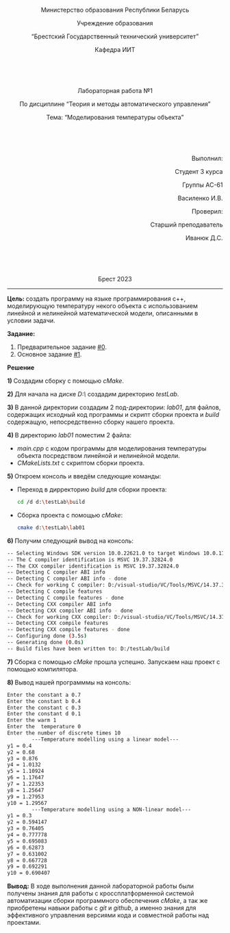 <p align="center"> Министерство образования Республики Беларусь</p>
<p align="center">Учреждение образования</p>
<p align="center">“Брестский Государственный технический университет”</p>
<p align="center">Кафедра ИИТ</p>
<br><br><br>
<p align="center">Лабораторная работа №1</p>
<p align="center">По дисциплине “Теория и методы автоматического управления”</p>
<p align="center">Тема: “Моделирования температуры объекта”</p>
<br><br><br>
<p align="right">Выполнил:</p>
<p align="right">Студент 3 курса</p>
<p align="right">Группы АС-61</p>
<p align="right">Василенко И.В.</p>
<p align="right">Проверил:</p>
<p align="right">Старший преподаватель</p>
<p align="right">Иванюк Д.С.</p>
<br><br><br>
<p align="center">Брест 2023</p>

---
<p> <strong> Цель: </strong>создать программу на языке программирования c++, моделирующую температуру некого объекта с использованием линейной и нелинейной математической модели, описанными в условии задачи.</p>
<p> <strong> Задание: </strong> </p>

1. Предварительное задание [#0](../../../../tasks/task_00/readme.md).
2. Основное задание [#1](../../../../tasks/task_01/readme.md).

<p> <strong> Решение </strong> </p>
<p> <strong>1) </strong>Создадим сборку с помощью <em>cMake</em>.</p>
<p> <strong>2) </strong>Для начала на диске <em>D:\</em> создадим директорию <em>testLab</em>.</p>
<p> <strong>3) </strong>В данной директории создадим 2 под-директории: <em>lab01</em>, для файлов, содержащих исходный код программы и скрипт сборки проекта и <em>build</em> содержащую, непосредственно сборку нашего проекта.</p>
<p> <strong>4) </strong>В директорию <em>lab01</em> поместим 2 файла:</p>
<ul>
<li><em>main.cpp</em> с кодом программы для моделирования температуры объекта посредством линейной и нелинейной модели.</li>
<li><em>CMakeLists.txt</em> с скриптом сборки проекта.</li>
</ul>
<p> <strong>5) </strong>Откроем консоль и введём следующие команды:</p>
<ul>
<li>Переход в дирректорию <em>build</em> для сборки проекта:</li>

``` bash
cd /d d:\testLab\build
```

<li>Сборка проекта с помощью <em>cMake</em>:</li>

``` bash
cmake d:\testLab\lab01
```

</ul>

<p> <strong>6) </strong>Получим следующий вывод на консоль: </p>

``` bash
-- Selecting Windows SDK version 10.0.22621.0 to target Windows 10.0.17763.
-- The C compiler identification is MSVC 19.37.32824.0
-- The CXX compiler identification is MSVC 19.37.32824.0
-- Detecting C compiler ABI info
-- Detecting C compiler ABI info - done
-- Check for working C compiler: D:/visual-studio/VC/Tools/MSVC/14.37.32822/bin/Hostx64/x64/cl.exe - skipped
-- Detecting C compile features
-- Detecting C compile features - done
-- Detecting CXX compiler ABI info
-- Detecting CXX compiler ABI info - done
-- Check for working CXX compiler: D:/visual-studio/VC/Tools/MSVC/14.37.32822/bin/Hostx64/x64/cl.exe - skipped
-- Detecting CXX compile features
-- Detecting CXX compile features - done
-- Configuring done (3.5s)
-- Generating done (0.0s)
-- Build files have been written to: D:/testLab/build
```
<p> <strong>7) </strong>Сборка с помощью <em>cMake</em> прошла успешно. Запускаем наш проект с помощью компилятора.</p>

<p> <strong>8) </strong>Вывод нашей программмы на консоль:

``` bash
Enter the constant a 0.7
Enter the constant b 0.4
Enter the constant c 0.3
Enter the constant d 0.1
Enter the warm 1
Enter the  temperature 0
Enter the number of discrete times 10
        ---Temperature modelling using a linear model---
y1 = 0.4
y2 = 0.68
y3 = 0.876
y4 = 1.0132
y5 = 1.10924
y6 = 1.17647
y7 = 1.22353
y8 = 1.25647
y9 = 1.27953
y10 = 1.29567
        ---Temperature modelling using a NON-linear model---
y1 = 0.3
y2 = 0.594147
y3 = 0.76405
y4 = 0.777778
y5 = 0.695083
y6 = 0.62873
y7 = 0.631002
y8 = 0.667728
y9 = 0.692291
y10 = 0.690407
```
<p> <strong> Вывод:</strong> В ходе выполнения данной лабораторной работы были получены знания для работы с кроссплатформенной системой автоматизации сборки программного обеспечения <em>cMake</em>, а так же приобретены навыки работы с <em>git</em> и <em>github</em>, а именно знания для эффективного управления версиями кода и совместной работы над проектами.</p>
